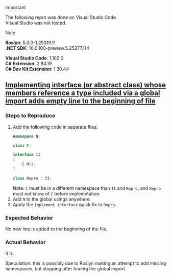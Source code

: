 > [!IMPORTANT]  
> The following repro was done on Visual Studio Code.  
> Visual Studio was not tested.  

> [!NOTE]  
> **Roslyn**: 5.0.0-1.25319.11  
> **.NET SDK**: 10.0.100-preview.5.25277.114  
>  
> **Visual Studio Code**: 1.102.0  
> **C# Extension**: 2.84.19  
> **C# Dev Kit Extension**: 1.30.44  

## [Implementing interface (or abstract class) whose members reference a type included via a global import adds empty line to the beginning of file](https://github.com/dotnet/roslyn/issues/79363)

### Steps to Reproduce

1. Add the following code in separate files:
    ```cs
    namespace N;

    class C;
    ```
    ```cs
    interface II
    {
        C M();
    }
    ```
    ```cs
    class Repro : II;
    ```
   Note: `C` must be in a different namespace than `II` and `Repro`, and `Repro` must not know of `C` before implemetation.
2. Add `N` to the global usings anywhere.
3. Apply the `Implement interface` quick fix to `Repro`.

### Expected Behavior

No new line is added to the beginning of the file.

### Actual Behavior

It is.

Speculation: this is possibly due to Roslyn making an attempt to add missing namespaces, but stopping after finding the global import.
